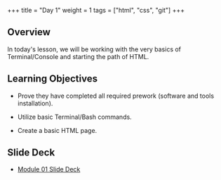 +++
title = "Day 1"
weight = 1
tags = ["html", "css", "git"] 
+++

## Overview

In today's lesson, we will be working with the very basics of Terminal/Console and starting the path of HTML.


## Learning Objectives

* Prove they have completed all required prework (software and tools installation).

* Utilize basic Terminal/Bash commands.

* Create a basic HTML page.

## Slide Deck

* [Module 01 Slide Deck](https://docs.google.com/presentation/d/1bVwosLLIFv12kaXCv3J4qPVp5oZFIszQ2GHL0QAbBGA)
